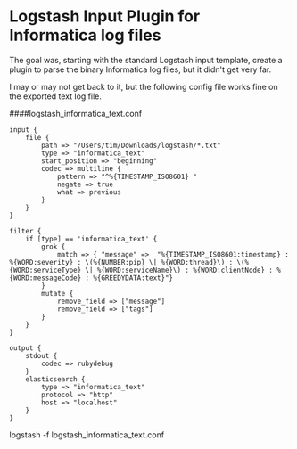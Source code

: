 # Logstash Input Plugin for Informatica log files

The goal was, starting with the standard Logstash input template, create a plugin to parse the binary Informatica log files, but it didn't get very far.

I may or may not get back to it, but the following config file works fine on the exported text log file.

####logstash_informatica_text.conf

````
input {
	file {
		path => "/Users/tim/Downloads/logstash/*.txt"
		type => "informatica_text"
		start_position => "beginning"
		codec => multiline {
			pattern => "^%{TIMESTAMP_ISO8601} "
    		negate => true
    		what => previous
		}
	}
}

filter {
	if [type] == 'informatica_text' {
		grok {
			match => { "message" =>  "%{TIMESTAMP_ISO8601:timestamp} : %{WORD:severity} : \(%{NUMBER:pip} \| %{WORD:thread}\) : \(%{WORD:serviceType} \| %{WORD:serviceName}\) : %{WORD:clientNode} : %{WORD:messageCode} : %{GREEDYDATA:text}"}
		}
		mutate {
           	remove_field => ["message"]
           	remove_field => ["tags"]
		}
	}
}

output {
	stdout {
		codec => rubydebug
	}
	elasticsearch {
		type => "informatica_text"
	    protocol => "http"
	    host => "localhost"
	}
}
````


logstash -f logstash_informatica_text.conf